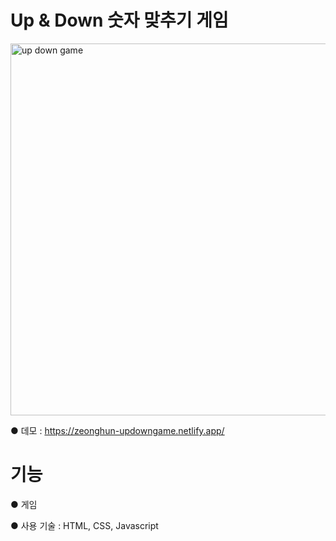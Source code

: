 # Up & Down 숫자 맞추기 게임

<img width="595" alt="up   down game" src="https://user-images.githubusercontent.com/115923975/200740594-e304179d-bfea-4d4e-9e26-6db979f66b30.PNG">

● 데모 : https://zeonghun-updowngame.netlify.app/

# 기능
● 게임

● 사용 기술 : HTML, CSS, Javascript
